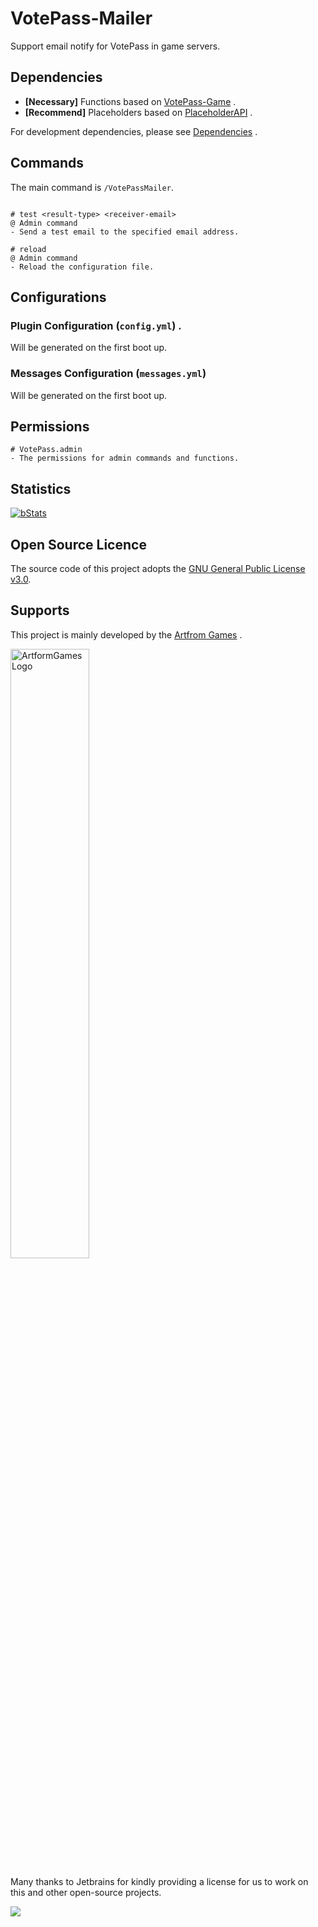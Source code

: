 # VotePass-Mailer

Support email notify for VotePass in game servers.


## Dependencies

- **[Necessary]** Functions based on [VotePass-Game](https://github.com/ArtformGames/VotePass/) .
- **[Recommend]** Placeholders based on [PlaceholderAPI](https://www.spigotmc.org/resources/6245/) .

For development dependencies, please
see  [Dependencies](https://github.com/ArtformGames/VotePass-Mailer/network/dependencies) .

## Commands

The main command is `/VotePassMailer`.

```text

# test <result-type> <receiver-email>
@ Admin command
- Send a test email to the specified email address.

# reload
@ Admin command
- Reload the configuration file.

```

## Configurations

### Plugin Configuration (`config.yml`) .

Will be generated on the first boot up.

### Messages Configuration (`messages.yml`)

Will be generated on the first boot up.
## Permissions

```text
# VotePass.admin
- The permissions for admin commands and functions.
```

## Statistics

[![bStats](https://bstats.org/signatures/bukkit/VotePass-Mailer.svg)](https://bstats.org/plugin/bukkit/VotePass-Mailer/21159)

## Open Source Licence

The source code of this project adopts the [GNU General Public License v3.0](https://opensource.org/licenses/GPL-3.0).

## Supports

This project is mainly developed by the [Artfrom Games](https://github.com/ArtformGames/) .

<img src="https://raw.githubusercontent.com/ArtformGames/.github/master/logo/1000pxh/COMPLETE_Reverse_Color.png" width="50%"  height="50%" alt="ArtformGames Logo">

Many thanks to Jetbrains for kindly providing a license for us to work on this and other open-source projects.

[![](https://resources.jetbrains.com/storage/products/company/brand/logos/jb_beam.svg)](https://www.jetbrains.com/?from=https://github.com/ArtformGames/VotePass)

